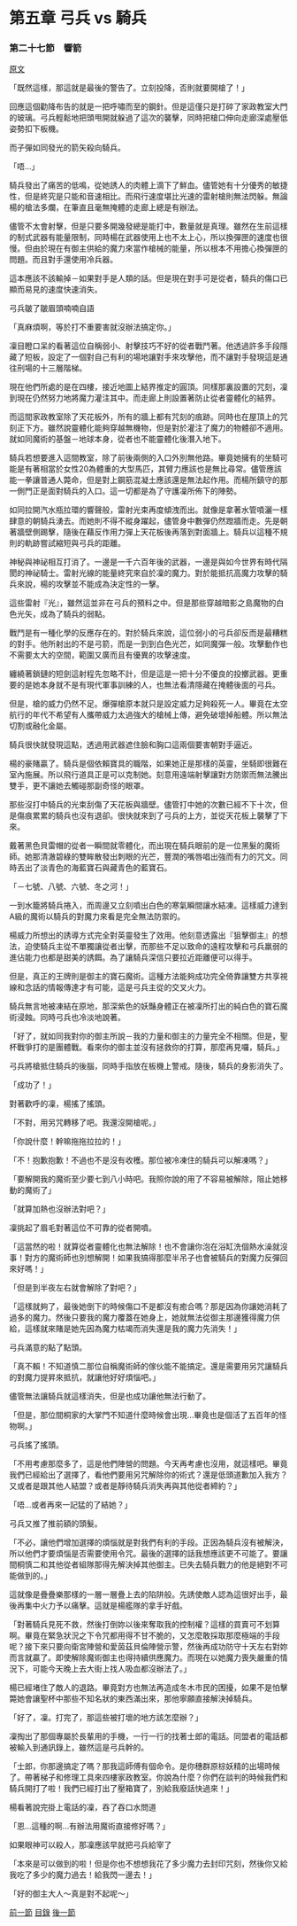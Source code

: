 第五章 弓兵 vs 騎兵
====

### 第二十七節　響箭

[原文](https://syosetu.org/novel/42788/32.html)

「既然這樣，那這就是最後的警告了。立刻投降，否則就要開槍了！」

回應這個勸降布告的就是一把呼嘯而至的鋼針。但是這僅只是打碎了家政教室大門的玻璃。弓兵輕鬆地把頭甩開就躲過了這次的襲擊，同時把槍口伸向走廊深處壓低姿勢扣下板機。

而子彈如同發光的箭矢殺向騎兵。

「唔...」

騎兵發出了痛苦的低鳴，從她誘人的肉體上滴下了鮮血。儘管她有十分優秀的敏捷性，但是終究是只能和音速相比。而飛行速度堪比光速的雷射槍則無法閃躲。無論楊的槍法多爛，在筆直且毫無掩體的走廊上總是有辦法。

儘管不太會射擊，但是只要多開幾發總是能打中，數量就是真理。雖然在生前這樣的制式武器有能量限制，同時楊在武器使用上也不太上心，所以換彈匣的速度也很慢。但由於現在有御主供給的魔力來當作槍械的能量，所以根本不用擔心換彈匣的問題。而且對手還使用冷兵器。

這本應該不該輸掉－如果對手是人類的話。但是現在對手可是從者，騎兵的傷口已顯而易見的速度快速消失。

弓兵皺了皺眉頭喃喃自語

「真麻煩啊，等於打不重要害就沒辦法搞定你。」

凜目瞪口呆的看著這位自稱弱小、射擊技巧不好的從者戰鬥著。他透過許多手段隱藏了短板，設定了一個對自己有利的場地讓對手來攻擊他，而不讓對手發現這是通往刑場的十三層階梯。

現在他們所處的是在四樓，接近地圖上結界推定的圓頂。同樣那裏設置的咒刻，凜到現在仍然努力地將魔力灌注其中。而走廊上則設置著防止從者靈體化的結界。

而這間家政教室除了天花板外，所有的牆上都有咒刻的痕跡。同時也在屋頂上的咒刻正下方。雖然說靈體化能夠穿越無機物，但是對於灌注了魔力的物體卻不適用。就如同魔術的基盤－地球本身，從者也不能靈體化後潛入地下。

騎兵若想要進入這間教室，除了前後兩側的入口外別無他路。畢竟她擁有的坐騎可能是有著相當於女性20為體重的大型馬匹，其臂力應該也是無比尋常。儘管應該能一拳讓普通人斃命，但是對上鋼筋混凝土應該還是無法起作用。而楊所鎮守的那一側門正是面對騎兵的入口。這一切都是為了守護凜所佈下的陣勢。

如同拉開汽水瓶拉環的響聲般，雷射光束再度傾洩而出。就像是拿著水管噴灑一樣肆意的朝騎兵湧去。而她則不得不縱身躍起，儘管身中數彈仍然蹬牆而走。先是朝著牆壁側踢擊，隨後在藉反作用力彈上天花板後再落到對面牆上。騎兵以這種不規則的軌跡嘗試縮短與弓兵的距離。

神秘與神祕相互打消了。一邊是一千六百年後的武器，一邊是與如今世界有時代隔閡的神祕騎士。雷射光線的能量終究來自於凜的魔力。對於能抵抗高魔力攻擊的騎兵來說，楊的攻擊並不能成為決定性的一擊。

這些雷射『光』，雖然這並非在弓兵的預料之中。但是那些穿越暗影之島魔物的白色光矢，成為了騎兵的弱點。

戰鬥是有一種化學的反應存在的。對於騎兵來說，這位弱小的弓兵卻反而是最糟糕的對手。他所射出的不是弓箭，而是一到到白色光芒，如同魔彈一般。攻擊動作也不需要太大的空間，範圍又廣而且有優異的攻擊速度。

纏繞著鎖鏈的短劍這射程先忽略不計，但是這是一把十分不優良的投擲武器。更重要的是她本身就不是有現代軍事訓練的人，也無法看清隱藏在掩體後面的弓兵。

但是，槍的威力仍然不足。爆彈槍原本就只是設定威力足夠殺死一人。畢竟在太空航行的年代不希望有人攜帶威力太過強大的槍械上傳，避免破壞掉船體。所以無法切割或融化金屬。

騎兵很快就發現這點，透過用武器遮住臉和胸口這兩個要害朝對手逼近。

楊的豪賭贏了。騎兵是個依賴寶具的職階，如果她正是那樣的英靈，坐騎即很難在室內施展。所以飛行道具正是可以克制她。刻意用遠端射擊讓對方防禦而無法騰出雙手，更不讓她去觸碰那副奇怪的眼罩。

那些沒打中騎兵的光束刮傷了天花板與牆壁。儘管打中她的次數已經不下十次，但是傷痕累累的騎兵也沒有退卻。很快就來到了弓兵的上方，並從天花板上襲擊了下來。

戴著黑色貝雷帽的從者一瞬間就零體化，而出現在騎兵眼前的是一位黑髮的魔術師。她那清澈碧綠的雙眸散發出刺眼的光芒，豐潤的嘴唇唱出強而有力的咒文。同時丟出了淡青色的海藍寶石與藏青色的藍寶石。

「－七號、八號、六號、冬之河！」

一到水籠將騎兵捲入，而周邊又立刻噴出白色的寒氣瞬間讓水結凍。這樣威力達到A級的魔術以騎兵的對魔力來看是完全無法防禦的。

楊威力所想出的誘導方式完全對英靈發生了效用。他刻意透露出『狙擊御主』的想法，迫使騎兵主從不單獨讓從者出擊，而那些不足以致命的遠程攻擊和弓兵羸弱的進佔能力也都是甜美的誘餌。為了讓騎兵深信只要拉近距離便可以得手。

但是，真正的王牌則是御主的寶石魔術。這種方法能夠成功完全倚靠讓雙方共享視線和念話的情報傳達才有可能，這是弓兵主從的交叉火力。

騎兵無言地被凍結在原地，那深紫色的妖豔身體正在被凜所打出的純白色的寶石魔術浸蝕。同時弓兵也冷淡地說著。

「好了，就如同我對你的御主所說－我的力量和御主的力量完全不相關。但是，聖杯戰爭打的是團體戰。看來你的御主並沒有拯救你的打算，那麼再見囉，騎兵。」

弓兵將槍抵住騎兵的後腦，同時手指放在板機上警戒。隨後，騎兵的身影消失了。

「成功了！」

對著歡呼的凜，楊搖了搖頭。

「不對，用另咒轉移了吧。我還沒開槍呢。」

「你說什麼！幹嘛拖拖拉拉的！」

「不！抱歉抱歉！不過也不是沒有收穫。那位被冷凍住的騎兵可以解凍嗎？」

「要解開我的魔術至少要七到八小時吧。我照你說的用了不容易被解除，阻止她移動的魔術了」

「就算加熱也沒辦法對吧？」

凜挑起了眉毛對著這位不可靠的從者開噴。

「這當然的啦！就算從者靈體化也無法解除！也不會讓你泡在浴缸洗個熱水澡就沒事！對方的魔術師也別想解開！如果我搞得那麼半吊子也會被騎兵的對魔力反彈回來好嗎！」

「但是到半夜左右就會解除了對吧？」

「這樣就夠了，最後她倒下的時候傷口不是都沒有癒合嗎？那是因為你讓她消耗了過多的魔力。然後只要我的魔力覆蓋在她身上，她就無法從御主那邊獲得魔力供給，這樣就來賭是她先因為魔力枯竭而消失還是我的魔力先消失！」

弓兵滿意的點了點頭。

「真不賴！不知道慎二那位自稱魔術師的傢伙能不能搞定。還是需要用另咒讓騎兵的對魔力提昇來抵抗，就讓他好好煩惱吧。」

儘管無法讓騎兵就這樣消失，但是也成功讓他無法行動了。

「但是，那位間桐家的大掌門不知道什麼時候會出現...畢竟也是個活了五百年的怪物啊。」

弓兵搖了搖頭。

「不用考慮那麼多了，這是他們陣營的問題。今天再考慮也沒用，就這樣吧。畢竟我們已經給出了選擇了，看他們要用另咒解除你的術式？還是低頭道歉加入我方？又或者是跟其他人結盟？或者是靜待騎兵消失再與其他從者締約？」

「唔...或者再來一記猛的了結她？」

弓兵又推了推前額的頭髮。

「不必，讓他們增加選擇的煩惱就是對我們有利的手段。正因為騎兵沒有被解決，所以他們才要煩惱是否需要使用令咒。最後的選擇的話我想應該更不可能了。要讓間桐慎二和其他從者組隊那得先解決掉其他御主。已失去騎兵戰力的他是絕對不可能做到的。」

這就像是疊疊樂那樣的一層一層疊上去的陷阱般。先誘使敵人認為這很好出手，最後再集中火力予以痛擊。這就是楊艦隊的拿手好戲。

「對著騎兵見死不救，然後打倒妳以後來奪取我的控制權？這樣的買賣可不划算啊。畢竟在緊急狀況之下令咒都用得不甘不脆的，又怎麼敢採取那麼極端的手段呢？接下來只要向衛宮陣營和愛茵茲貝倫陣營示警，然後再成功防守十天左右對妳而言就贏了。即使解除魔術御主也得持續供應魔力。而現在以她魔力喪失嚴重的情況下，可能今天晚上去大街上找人吸血都沒辦法了。」

楊已經堵住了敵人的退路。畢竟對方也無法再造成冬木市民的困擾，如果不是怕擊斃她會讓聖杯中那些不知名狀的東西滿出來，那他寧願直接解決掉騎兵。

「好了，凜。打完了，那這些被打壞的地方該怎麼辦？」

凜掏出了那個專屬於長輩用的手機，一行一行的找著士郎的電話。同盟者的電話都被輸入到通訊錄上，雖然這是弓兵幹的。

「士郎，你那邊搞定了嗎？那我這師傅有個命令。是你穗群原棕妖精的出場時候了。帶著梯子和修理工具來四樓家政教室。你說為什麼？你們在談判的時候我們和騎兵開打了啦！我們已經打出了壓箱寶了，別給我廢話快過來！」

楊看著說完掛上電話的凜，吞了吞口水問道

「恩...這種的啊...有辦法用魔術直接修好嗎？」

如果眼神可以殺人，那凜應該早就把弓兵給宰了

「本來是可以做到的啦！但是你也不想想我花了多少魔力去封印咒刻，然後你又給我吃了多少的魔力過去！給我閃一邊去！」

「好的御主大人～真是對不起呢～」

[前一節](./0526.md)
[目錄](../README.md)
[後一節](./0528.md)
